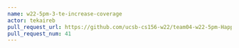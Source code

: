 ```yaml
---
name: w22-5pm-3-te-increase-coverage
actor: tekaireb
pull_request_url: https://github.com/ucsb-cs156-w22/team04-w22-5pm-HappyCows/pull/41
pull_request_num: 41
---
```

